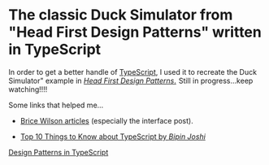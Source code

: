 # The classic Duck Simulator from "Head First Design Patterns" written in TypeScript

In order to get a better handle of <a href="http://www.typescriptlang.org/">TypeScript</a>, I used it to recreate the Duck Simulator" example in <a target="_blank" href="http://www.amazon.com/gp/search/ref=as_li_qf_sp_sr_tl?ie=UTF8&camp=1789&creative=9325&index=aps&keywords=Head%20First%20Design%20Patterns&linkCode=ur2&tag=kaidez-20&linkId=3NYIV7U2HB2AUD63"><em>Head First Design Patterns</em>.</a><img src="https://ir-na.amazon-adsystem.com/e/ir?t=kaidez-20&l=ur2&o=1" width="1" height="1" border="0" alt="" style="border:none !important; margin:0px !important;" /> Still in progress...keep watching!!!!

Some links that helped me...
* <a href="https://www.bricewilson.net/tag/typescript/"> Brice Wilson articles</a> (especially the interface post).

* <a href="http://www.developer.com/lang/top-10-things-to-know-about-typescript.html">Top 10 Things to Know about TypeScript by <em>Bipin Joshi</em></a>

<a href="https://github.com/torokmark/design_patterns_in_typescript">Design Patterns in TypeScript</a>